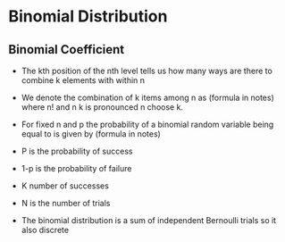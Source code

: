 # Binomial Distribution 

## Binomial Coefficient
- The kth position of the nth level tells us how many ways are there to combine k elements with within n
- We denote the combination of k items among n as (formula in notes) where n! and n k is pronounced n choose k.
- For fixed n and p the probability of a binomial random variable being equal to is given by (formula in notes)

- P is the probability of success
- 1-p is the probability of failure
- K number of successes
- N is the number of trials
- The binomial distribution is a sum of independent Bernoulli trials so it also discrete

